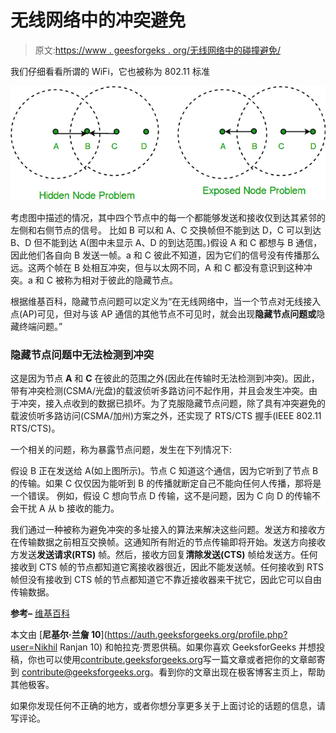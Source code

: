 # 无线网络中的冲突避免

> 原文:[https://www . geesforgeks . org/无线网络中的碰撞避免/](https://www.geeksforgeeks.org/collision-avoidance-in-wireless-networks/)

我们仔细看看所谓的 WiFi，它也被称为 802.11 标准

![](img/1ea604f9a660d2edd50e540092798b0e.png)

考虑图中描述的情况，其中四个节点中的每一个都能够发送和接收仅到达其紧邻的左侧和右侧节点的信号。
比如 B 可以和 A、C 交换帧但不能到达 D，C 可以到达 B、D 但不能到达 A(图中未显示 A、D 的到达范围。)假设 A 和 C 都想与 B 通信，因此他们各自向 B 发送一帧。a 和 C 彼此不知道，因为它们的信号没有传播那么远。这两个帧在 B 处相互冲突，但与以太网不同，A 和 C 都没有意识到这种冲突。a 和 C 被称为相对于彼此的隐藏节点。

根据维基百科，隐藏节点问题可以定义为“在无线网络中，当一个节点对无线接入点(AP)可见，但对与该 AP 通信的其他节点不可见时，就会出现**隐藏节点问题或**隐藏终端问题。”

### 隐藏节点问题中无法检测到冲突

这是因为节点 **A** 和 **C** 在彼此的范围之外(因此在传输时无法检测到冲突)。因此，带有冲突检测(CSMA/光盘)的载波侦听多路访问不起作用，并且会发生冲突。由于冲突，接入点收到的数据已损坏。为了克服隐藏节点问题，除了具有冲突避免的载波侦听多路访问(CSMA/加州)方案之外，还实现了 RTS/CTS 握手(IEEE 802.11 RTS/CTS)。

一个相关的问题，称为暴露节点问题，发生在下列情况下:

假设 B 正在发送给 A(如上图所示)。节点 C 知道这个通信，因为它听到了节点 B 的传输。如果 C 仅仅因为能听到 B 的传播就断定自己不能向任何人传播，那将是一个错误。
例如，假设 C 想向节点 D 传输，这不是问题，因为 C 向 D 的传输不会干扰 A 从 b 接收的能力。

我们通过一种被称为避免冲突的多址接入的算法来解决这些问题。发送方和接收方在传输数据之前相互交换帧。这通知所有附近的节点传输即将开始。发送方向接收方发送**发送请求(RTS)** 帧。然后，接收方回复**清除发送(CTS)** 帧给发送方。任何接收到 CTS 帧的节点都知道它离接收器很近，因此不能发送帧。任何接收到 RTS 帧但没有接收到 CTS 帧的节点都知道它不靠近接收器来干扰它，因此它可以自由传输数据。

**参考–**
[维基百科](https://en.wikipedia.org/wiki/Multiple_Access_with_Collision_Avoidance_for_Wireless)

本文由 [**尼基尔·兰詹 10**](https://auth.geeksforgeeks.org/profile.php?user=Nikhil Ranjan 10) 和帕拉克·贾恩供稿。如果你喜欢 GeeksforGeeks 并想投稿，你也可以使用[contribute.geeksforgeeks.org](http://www.contribute.geeksforgeeks.org)写一篇文章或者把你的文章邮寄到 contribute@geeksforgeeks.org。看到你的文章出现在极客博客主页上，帮助其他极客。

如果你发现任何不正确的地方，或者你想分享更多关于上面讨论的话题的信息，请写评论。